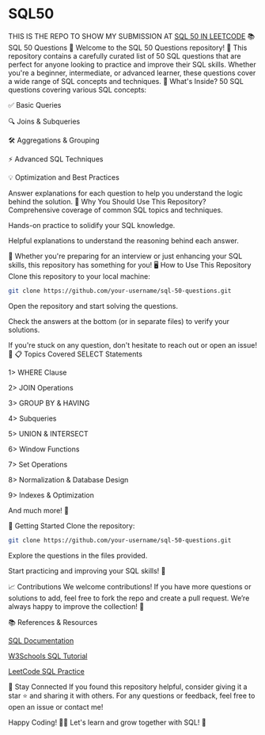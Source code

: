 # SQL50
THIS IS THE REPO TO SHOW MY SUBMISSION AT [SQL 50 IN LEETCODE](https://leetcode.com/studyplan/top-sql-50/)
📚 SQL 50 Questions 🚀
Welcome to the SQL 50 Questions repository! 🎉 This repository contains a carefully curated list of 50 SQL questions that are perfect for anyone looking to practice and improve their SQL skills. Whether you're a beginner, intermediate, or advanced learner, these questions cover a wide range of SQL concepts and techniques.
📌 What's Inside?
50 SQL questions covering various SQL concepts:

✅ Basic Queries

🔍 Joins & Subqueries

🛠 Aggregations & Grouping

⚡️ Advanced SQL Techniques

💡 Optimization and Best Practices

Answer explanations for each question to help you understand the logic behind the solution.
📝 Why You Should Use This Repository?
Comprehensive coverage of common SQL topics and techniques.

Hands-on practice to solidify your SQL knowledge.

Helpful explanations to understand the reasoning behind each answer.

🌱 Whether you're preparing for an interview or just enhancing your SQL skills, this repository has something for you!
🖥 How to Use This Repository
Clone this repository to your local machine:

```bash
git clone https://github.com/your-username/sql-50-questions.git
```
Open the repository and start solving the questions.

Check the answers at the bottom (or in separate files) to verify your solutions.

If you're stuck on any question, don't hesitate to reach out or open an issue! 🤝
📋 Topics Covered
SELECT Statements

1> WHERE Clause

2> JOIN Operations

3> GROUP BY & HAVING

4> Subqueries

5> UNION & INTERSECT

6> Window Functions

7> Set Operations

8> Normalization & Database Design

9> Indexes & Optimization

And much more! 🌟

🚀 Getting Started
Clone the repository:

```bash
git clone https://github.com/your-username/sql-50-questions.git
```
Explore the questions in the files provided.

Start practicing and improving your SQL skills! 💪

📈 Contributions
We welcome contributions! If you have more questions or solutions to add, feel free to fork the repo and create a pull request. We’re always happy to improve the collection! 🌱


📚 References & Resources

[SQL Documentation](https://www.sqltutorial.org/)

[W3Schools SQL Tutorial](https://www.w3schools.com/sql/)

[LeetCode SQL Practice](https://leetcode.com/studyplan/top-sql-50/)


📢 Stay Connected
If you found this repository helpful, consider giving it a star ⭐ and sharing it with others. For any questions or feedback, feel free to open an issue or contact me!

Happy Coding! 🎉🚀
Let's learn and grow together with SQL! 🌱
